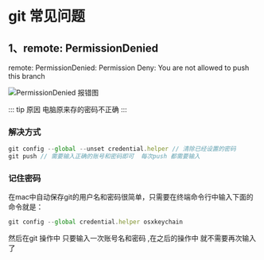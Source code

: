 # git 常见问题

## 1、remote: PermissionDenied

remote: PermissionDenied: Permission Deny: You are not allowed to push this branch

![PermissionDenied 报错图](/blog/images/git/git1.jpg)

::: tip 原因
电脑原来存的密码不正确
:::

### 解决方式

```js
git config --global --unset credential.helper // 清除已经设置的密码
git push // 需要输入正确的账号和密码即可  每次push 都需要输入
```

### 记住密码

在mac中自动保存git的用户名和密码很简单，只需要在终端命令行中输入下面的命令就是：

```js
git config --global credential.helper osxkeychain
```

然后在git 操作中 只要输入一次账号名和密码 ,在之后的操作中 就不需要再次输入了
